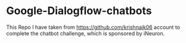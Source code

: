 # Google-Dialogflow-chatbots

This Repo I have taken from https://github.com/krishnaik06 account to complete the chatbot challenge, which is sponsored by iNeuron.
